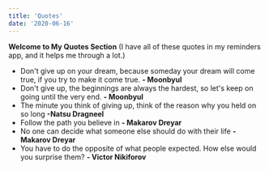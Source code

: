 ```yaml
---
title: 'Quotes'
date: '2020-06-16'
---
```


**Welcome to My Quotes Section** 
(I have all of these quotes in my reminders app, and it helps me through a lot.)

* Don't give up on your dream, because someday your dream will come true, if you try to make it come true. **- Moonbyul**
* Don't give up, the beginnings are always the hardest, so let's keep on going until the very end. **- Moonbyul**
* The minute you think of giving up, think of the reason why you held on so long **-Natsu Dragneel**
* Follow the path you believe in **- Makarov Dreyar**
* No one can decide what someone else should do with their life **- Makarov Dreyar**
* You have to do the opposite of what people expected. How else would you surprise them? **- Victor Nikiforov**
